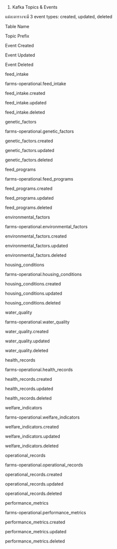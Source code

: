 1. Kafka Topics & Events

แต่ละตารางจะมี 3 event types: created, updated, deleted

Table Name

Topic Prefix

Event Created

Event Updated

Event Deleted

feed_intake

farms-operational.feed_intake

feed_intake.created

feed_intake.updated

feed_intake.deleted

genetic_factors

farms-operational.genetic_factors

genetic_factors.created

genetic_factors.updated

genetic_factors.deleted

feed_programs

farms-operational.feed_programs

feed_programs.created

feed_programs.updated

feed_programs.deleted

environmental_factors

farms-operational.environmental_factors

environmental_factors.created

environmental_factors.updated

environmental_factors.deleted

housing_conditions

farms-operational.housing_conditions

housing_conditions.created

housing_conditions.updated

housing_conditions.deleted

water_quality

farms-operational.water_quality

water_quality.created

water_quality.updated

water_quality.deleted

health_records

farms-operational.health_records

health_records.created

health_records.updated

health_records.deleted

welfare_indicators

farms-operational.welfare_indicators

welfare_indicators.created

welfare_indicators.updated

welfare_indicators.deleted

operational_records

farms-operational.operational_records

operational_records.created

operational_records.updated

operational_records.deleted

performance_metrics

farms-operational.performance_metrics

performance_metrics.created

performance_metrics.updated

performance_metrics.deleted